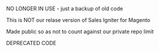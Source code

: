 NO LONGER IN USE - just a backup of old code

This is NOT our relase version of Sales Igniter for Magento

Made public so as not to count against our private repo limit

DEPRECATED CODE
